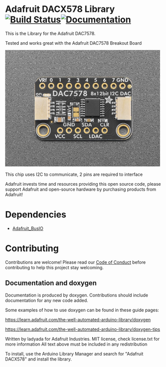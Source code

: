 # Adafruit DACX578 Library [![Build Status](https://github.com/adafruit/Adafruit_DACX578/workflows/Arduino%20Library%20CI/badge.svg)](https://github.com/adafruit/Adafruit_DACX578/actions)[![Documentation](https://github.com/adafruit/ci-arduino/blob/master/assets/doxygen_badge.svg)](http://adafruit.github.io/Adafruit_DACX578/html/index.html)

This is the Library for the Adafruit DAC7578.

Tested and works great with the Adafruit DAC7578 Breakout Board

[<img src="assets/board.jpg?raw=true" width="500px">](https://www.adafruit.com/products/6223)

This chip uses I2C to communicate, 2 pins are required to interface

Adafruit invests time and resources providing this open source code, please support Adafruit and open-source hardware by purchasing products from Adafruit!

# Dependencies
* [Adafruit_BusIO](https://github.com/adafruit/Adafruit_BusIO)

# Contributing

Contributions are welcome! Please read our [Code of Conduct](https://github.com/adafruit/Adafruit_DACX578/blob/master/CODE_OF_CONDUCT.md>)
before contributing to help this project stay welcoming.

## Documentation and doxygen
Documentation is produced by doxygen. Contributions should include documentation for any new code added.

Some examples of how to use doxygen can be found in these guide pages:

https://learn.adafruit.com/the-well-automated-arduino-library/doxygen

https://learn.adafruit.com/the-well-automated-arduino-library/doxygen-tips

Written by ladyada for Adafruit Industries.
MIT license, check license.txt for more information
All text above must be included in any redistribution

To install, use the Arduino Library Manager and search for "Adafruit DACX578" and install the library.